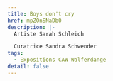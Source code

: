 ```yaml
---
title: Boys don't cry
href: mpZOnSNaDb0
description: |-
  Artiste Sarah Schleich

  Curatrice Sandra Schwender
tags:
  - Expositions CAW Walferdange
detail: false
---
```

